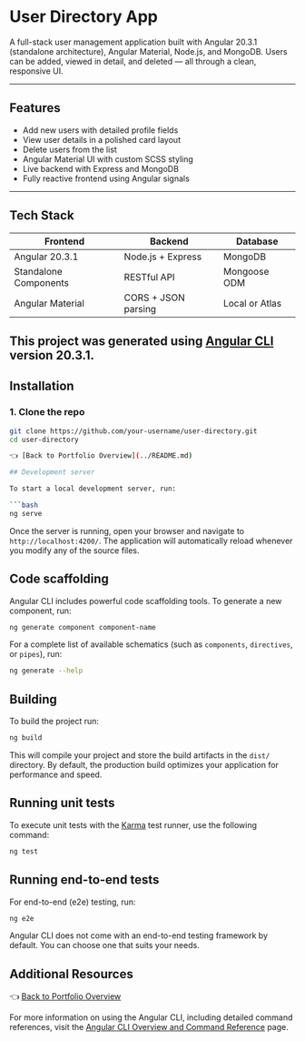# User Directory App

A full-stack user management application built with Angular 20.3.1 (standalone architecture), Angular Material, Node.js, and MongoDB. Users can be added, viewed in detail, and deleted — all through a clean, responsive UI.

---

## Features

- Add new users with detailed profile fields
- View user details in a polished card layout
- Delete users from the list
- Angular Material UI with custom SCSS styling
- Live backend with Express and MongoDB
- Fully reactive frontend using Angular signals

---

## Tech Stack

| Frontend        | Backend         | Database |
|----------------|-----------------|----------|
| Angular 20.3.1 | Node.js + Express | MongoDB  |
| Standalone Components | RESTful API | Mongoose ODM |
| Angular Material | CORS + JSON parsing | Local or Atlas |

This project was generated using [Angular CLI](https://github.com/angular/angular-cli) version 20.3.1.
---

## Installation

### 1. Clone the repo

```bash
git clone https://github.com/your-username/user-directory.git
cd user-directory

👈 [Back to Portfolio Overview](../README.md)

## Development server

To start a local development server, run:

```bash
ng serve
```

Once the server is running, open your browser and navigate to `http://localhost:4200/`. The application will automatically reload whenever you modify any of the source files.

## Code scaffolding

Angular CLI includes powerful code scaffolding tools. To generate a new component, run:

```bash
ng generate component component-name
```

For a complete list of available schematics (such as `components`, `directives`, or `pipes`), run:

```bash
ng generate --help
```

## Building

To build the project run:

```bash
ng build
```

This will compile your project and store the build artifacts in the `dist/` directory. By default, the production build optimizes your application for performance and speed.

## Running unit tests

To execute unit tests with the [Karma](https://karma-runner.github.io) test runner, use the following command:

```bash
ng test
```

## Running end-to-end tests

For end-to-end (e2e) testing, run:

```bash
ng e2e
```

Angular CLI does not come with an end-to-end testing framework by default. You can choose one that suits your needs.

## Additional Resources

👈 [Back to Portfolio Overview](../README.md)

For more information on using the Angular CLI, including detailed command references, visit the [Angular CLI Overview and Command Reference](https://angular.dev/tools/cli) page.
